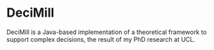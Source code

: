 # DeciMill
DeciMill is a Java-based implementation of a theoretical framework to support complex decisions, the result of my PhD research at UCL.
